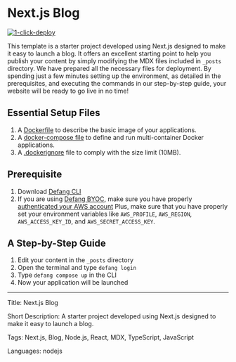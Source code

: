 # Next.js Blog

[![1-click-deploy](https://defang.io/deploy-with-defang.svg)](https://portal.defang.dev/redirect?url=https%3A%2F%2Fgithub.com%2Fnew%3Ftemplate_name%3Dsample-nextjs-blog-template%26template_owner%3DDefangSamples)

This template is a starter project developed using Next.js designed to make it easy to launch a blog. It offers an excellent starting point to help you publish your content by simply modifying the MDX files included in `_posts` directory. We have prepared all the necessary files for deployment. By spending just a few minutes setting up the environment, as detailed in the prerequisites, and executing the commands in our step-by-step guide, your website will be ready to go live in no time!

## Essential Setup Files

1. A [Dockerfile](https://docs.docker.com/develop/develop-images/dockerfile_best-practices/) to describe the basic image of your applications.
2. A [docker-compose file](https://docs.defang.io/docs/concepts/compose) to define and run multi-container Docker applications.
3. A [.dockerignore](https://docs.docker.com/build/building/context/#dockerignore-files) file to comply with the size limit (10MB).

## Prerequisite

1. Download [Defang CLI](https://github.com/DefangLabs/defang)
2. If you are using [Defang BYOC](https://docs.defang.io/docs/concepts/defang-byoc), make sure you have properly [authenticated your AWS account](https://docs.aws.amazon.com/cli/latest/userguide/cli-chap-configure.html)
   Plus, make sure that you have properly set your environment variables like `AWS_PROFILE`, `AWS_REGION`, `AWS_ACCESS_KEY_ID`, and `AWS_SECRET_ACCESS_KEY`.

## A Step-by-Step Guide

1. Edit your content in the `_posts` directory
2. Open the terminal and type `defang login`
3. Type `defang compose up` in the CLI
4. Now your application will be launched

---

Title: Next.js Blog

Short Description: A starter project developed using Next.js designed to make it easy to launch a blog.

Tags: Next.js, Blog, Node.js, React, MDX, TypeScript, JavaScript

Languages: nodejs
